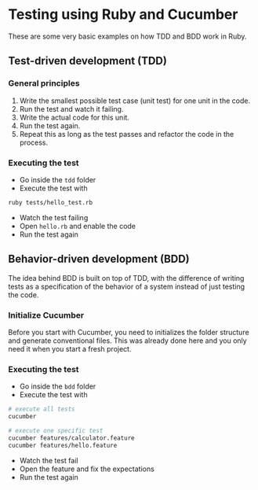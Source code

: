 # Testing using Ruby and Cucumber

These are some very basic examples on how TDD and BDD work in Ruby.

## Test-driven development (TDD)

### General principles

1. Write the smallest possible test case (unit test) for one unit in the code.
1. Run the test and watch it failing.
1. Write the actual code for this unit.
1. Run the test again.
1. Repeat this as long as the test passes and refactor the code in the process.

### Executing the test

* Go inside the `tdd` folder
* Execute the test with

```bash
ruby tests/hello_test.rb
```

* Watch the test failing
* Open `hello.rb` and enable the code
* Run the test again

## Behavior-driven development (BDD)


The idea behind BDD is built on top of TDD, with the difference of writing tests as a
specification of the behavior of a system instead of just testing the code.

### Initialize Cucumber

Before you start with Cucumber, you need to initializes the folder structure and
generate conventional files. This was already done here and you only need it when
you start a fresh project.

### Executing the test

* Go inside the `bdd` folder
* Execute the test with

```bash
# execute all tests
cucumber

# execute one specific test
cucumber features/calculator.feature
cucumber features/hello.feature
```

* Watch the test fail
* Open the feature and fix the expectations
* Run the test again

